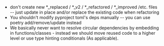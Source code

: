 - don't create new *_replaced / *_v2 / *_refactored / *_improved /etc. files -- just update in place and/or replace the existing code when refactoring
- You shouldn't modify pyproject toml's deps manually -- you can use poetry add/remove/update instead
- We basically never want to resolve circular dependencies by embedding in functions/classes - instead we should move reused code to a higher level or use type hinting conditionals (As applicable).